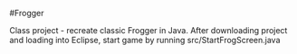 
#Frogger

Class project - recreate classic Frogger in Java. After downloading project and loading into Eclipse, start game by running src/StartFrogScreen.java
